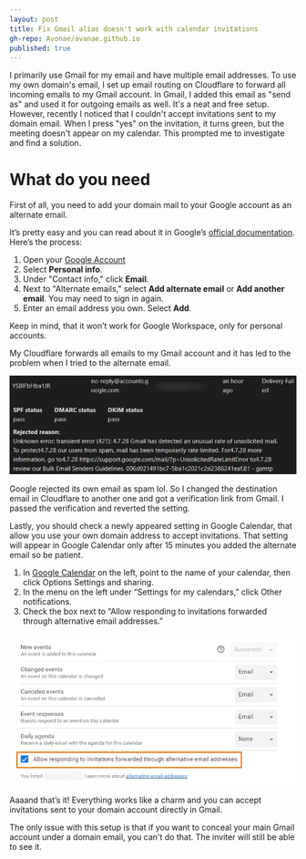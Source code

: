 ```yaml
---
layout: post
title: Fix Gmail alias doesn't work with calendar invitations
gh-repo: Avonae/avanae.github.io
published: true
---
```


I primarily use Gmail for my email and have multiple email addresses. To use my own domain's email, I set up email routing on Cloudflare to forward all incoming emails to my Gmail account. In Gmail, I added this email as "send as" and used it for outgoing emails as well. It's a neat and free setup. However, recently I noticed that I couldn't accept invitations sent to my domain email. When I press "yes" on the invitation, it turns green, but the meeting doesn't appear on my calendar. This prompted me to investigate and find a solution.

# What do you need

First of all, you need to add your domain mail to your Google account as an alternate email. 

It’s pretty easy and you can read about it in Google’s [official documentation](https://support.google.com/accounts/answer/176347?hl=en&pli=1&co=GENIE.Platform%3DDesktop&oco=1). Here’s the process:

1. Open your [Google Account](https://myaccount.google.com/)
2. Select **Personal info**.
3. Under "Contact info," click **Email**.
4. Next to "Alternate emails," select **Add alternate email** or **Add another email**. You may need to sign in again.
5. Enter an email address you own. Select **Add**.

Keep in mind, that it won’t work for Google Workspace, only for personal accounts.

My Cloudflare forwards all emails to my Gmail account and it has led to the problem when I tried to the alternate email. 

![Gmail marked its own mail as spam](/assets/img/gmail-fix/screen1.webp)

Google rejected its own email as spam lol. So I changed the destination email in Cloudflare to another one and got a verification link from Gmail. I passed the verification and reverted the setting. 

Lastly, you should check a newly appeared setting in Google Calendar, that allow you use your own domain address to accept invitations. That setting will appear in Google Calendar only after 15 minutes you added the alternate email so be patient. 

1. In [Google Calendar](https://calendar.google.com/) on the left, point to the name of your calendar, then click Options Settings and sharing.
2. In the menu on the left under “Settings for my calendars,” click Other notifications.
3. Check the box next to “Allow responding to invitations forwarded through alternative email addresses.”

![Allow responding to invitations forwarded through alternative email addresses](/assets/img/gmail-fix/screen2.webp)

Aaaand that’s it! Everything works like a charm and you can accept invitations sent to your domain account directly in Gmail.

The only issue with this setup is that if you want to conceal your main Gmail account under a domain email, you can't do that. The inviter will still be able to see it.
